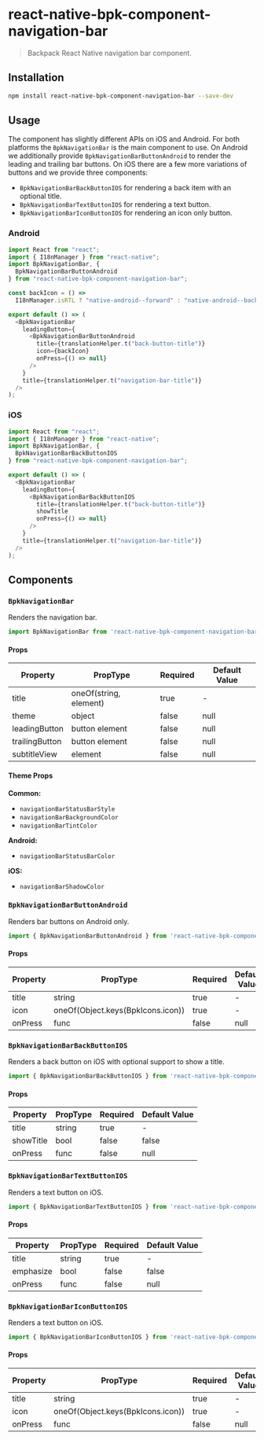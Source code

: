 # react-native-bpk-component-navigation-bar

> Backpack React Native navigation bar component.

## Installation

```sh
npm install react-native-bpk-component-navigation-bar --save-dev
```

## Usage

The component has slightly different APIs on iOS and Android. For both platforms the `BpkNavigationBar` is the main component
to use. On Android we additionally provide `BpkNavigationBarButtonAndroid` to render the leading and trailing bar buttons. On iOS
there are a few more variations of buttons and we provide three components:

+ `BpkNavigationBarBackButtonIOS` for rendering a back item with an optional title.
+ `BpkNavigationBarTextButtonIOS` for rendering a text button.
+ `BpkNavigationBarIconButtonIOS` for rendering an icon only button.

### Android

```js
import React from "react";
import { I18nManager } from "react-native";
import BpkNavigationBar, {
  BpkNavigationBarButtonAndroid
} from "react-native-bpk-component-navigation-bar";

const backIcon = () =>
  I18nManager.isRTL ? "native-android--forward" : "native-android--back";

export default () => (
  <BpkNavigationBar
    leadingButton={
      <BpkNavigationBarButtonAndroid
        title={translationHelper.t("back-button-title")}
        icon={backIcon}
        onPress={() => null}
      />
    }
    title={translationHelper.t("navigation-bar-title")}
  />
);
```

### iOS

```js
import React from "react";
import { I18nManager } from "react-native";
import BpkNavigationBar, {
  BpkNavigationBarBackButtonIOS
} from "react-native-bpk-component-navigation-bar";

export default () => (
  <BpkNavigationBar
    leadingButton={
      <BpkNavigationBarBackButtonIOS
        title={translationHelper.t("back-button-title")}
        showTitle
        onPress={() => null}
      />
    }
    title={translationHelper.t("navigation-bar-title")}
  />
);
```

## Components

### `BpkNavigationBar`

Renders the navigation bar.

```js
import BpkNavigationBar from 'react-native-bpk-component-navigation-bar'
```

#### Props

| Property       | PropType               | Required | Default Value |
| -------------- | ---------------------- | -------- | ------------- |
| title          | oneOf(string, element) | true     | -             |
| theme          | object                 | false    | null          |
| leadingButton  | button element         | false    | null          |
| trailingButton | button element         | false    | null          |
| subtitleView   | element                | false    | null          |

#### Theme Props

**Common:**

+ `navigationBarStatusBarStyle`
+ `navigationBarBackgroundColor`
+ `navigationBarTintColor`



**Android:**

+ `navigationBarStatusBarColor`



**iOS:**

+ `navigationBarShadowColor`



### `BpkNavigationBarButtonAndroid`

Renders bar buttons on Android only.

```js
import { BpkNavigationBarButtonAndroid } from 'react-native-bpk-component-navigation-bar'
```



#### Props

| Property | PropType                          | Required | Default Value |
| -------- | --------------------------------- | -------- | ------------- |
| title    | string                            | true     | -             |
| icon     | oneOf(Object.keys(BpkIcons.icon)) | true     | -             |
| onPress  | func                              | false    | null          |



### `BpkNavigationBarBackButtonIOS`

Renders a back button on iOS with optional support to show a title.

```js
import { BpkNavigationBarBackButtonIOS } from 'react-native-bpk-component-navigation-bar'
```



#### Props

| Property  | PropType | Required | Default Value |
| --------- | -------- | -------- | ------------- |
| title     | string   | true     | -             |
| showTitle | bool     | false    | false         |
| onPress   | func     | false    | null          |

### `BpkNavigationBarTextButtonIOS`

Renders a text button on iOS.

```js
import { BpkNavigationBarTextButtonIOS } from 'react-native-bpk-component-navigation-bar'
```



#### Props

| Property  | PropType | Required | Default Value |
| --------- | -------- | -------- | ------------- |
| title     | string   | true     | -             |
| emphasize | bool     | false    | false         |
| onPress   | func     | false    | null          |

### `BpkNavigationBarIconButtonIOS`

Renders a text button on iOS.

```js
import { BpkNavigationBarIconButtonIOS } from 'react-native-bpk-component-navigation-bar'
```



#### Props

| Property | PropType                          | Required | Default Value |
| -------- | --------------------------------- | -------- | ------------- |
| title    | string                            | true     | -             |
| icon     | oneOf(Object.keys(BpkIcons.icon)) | true     | -             |
| onPress  | func                              | false    | null          |

